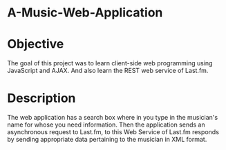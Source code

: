 # A-Music-Web-Application

# Objective
The goal of this project was to learn client-side web programming using JavaScript and AJAX. And also learn the REST web service of Last.fm.

# Description
The web application has a search box where in you type in the musician's name for whose you need information.
Then the application sends an asynchronous request to Last.fm, to this Web Service of Last.fm responds by sending appropriate data pertaining to the musician in XML format. 
